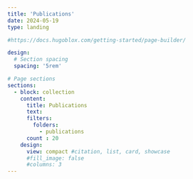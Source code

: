```yaml
---
title: 'Publications'
date: 2024-05-19
type: landing

#https://docs.hugoblox.com/getting-started/page-builder/

design:
  # Section spacing
  spacing: '5rem'

# Page sections
sections:
  - block: collection
    content:
      title: Publications
      text: 
      filters:
        folders:
          - publications
      count : 20
    design:
      view: compact #citation, list, card, showcase
      #fill_image: false
      #columns: 3
---
```

